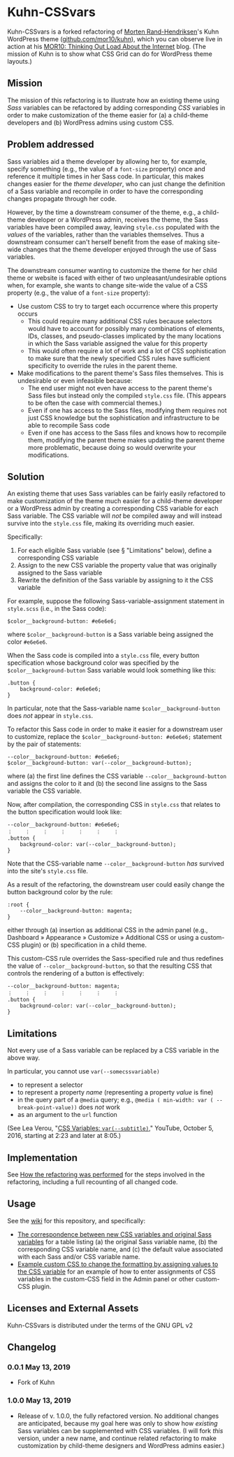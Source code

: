 # Kuhn-CSSvars

Kuhn-CSSvars is a forked refactoring of [Morten Rand-Hendriksen](https://mor10.com)'s Kuhn WordPress theme ([github.com/mor10/kuhn](https://github.com/mor10/kuhn)), which you can observe live in action at his [MOR10: Thinking Out Load About the Internet](https://mor10.com) blog. (The mission of Kuhn is to show what CSS Grid can do for WordPress theme layouts.)

## Mission
The mission of this refactoring is to illustrate how an existing theme using *Sass* variables can be refactored by adding corresponding *CSS* variables in order to make customization of the theme easier for (a) a child-theme developers and (b) WordPress admins using custom CSS.

## Problem addressed
Sass variables aid a theme developer by allowing her to, for example, specify something (e.g., the value of a `font-size` property) once and reference it multiple times in her Sass code. In particular, this makes changes easier for the *theme developer*, who can just change the definition of a Sass variable and recompile in order to have the corresponding changes propagate through her code.

However, by the time a downstream consumer of the theme, e.g., a child-theme developer or a WordPress admin, receives the theme, the Sass variables have been compiled away, leaving `style.css` populated with the *values* of the variables, rather than the variables themselves. Thus a downstream consumer can't herself benefit from the ease of making site-wide changes that the theme developer enjoyed through the use of Sass variables.

The downstream consumer wanting to customize the theme for her child theme or website is faced with either of two unpleasant/undesirable options when, for example, she wants to change site-wide the value of a CSS property (e.g., the value of a `font-size` property):
- Use custom CSS to try to target each occurrence where this property occurs
  - This could require many additional CSS rules because selectors would have to account for possibly many combinations of elements, IDs, classes, and pseudo-classes implicated by the many locations in which the Sass variable assigned the value for this property
  - This would often require a lot of work and a lot of CSS sophistication to make sure that the newly specified CSS rules have sufficient specificity to override the rules in the parent theme.
- Make modifications to the parent theme's Sass files themselves. This is undesirable or even infeasible because:
  - The end user might not even have access to the parent theme's Sass files but instead only the compiled `style.css` file. (This appears to be often the case with commercial themes.)
  - Even if one has access to the Sass files, modifying them requires not just CSS knowledge but the sophistication and infrastructure to be able to recompile Sass code
  - Even if one has access to the Sass files and knows how to recompile them, modifying the parent theme makes updating the parent theme more problematic, because doing so would overwrite your modifications.

## Solution
An existing theme that uses Sass variables can be fairly easily refactored to make customization of the theme much easier for a child-theme developer or a WordPress admin by creating a corresponding CSS variable for each Sass variable. The CSS variable will *not* be compiled away and will instead survive into the `style.css` file, making its overriding much easier.

Specifically:
1. For each eligible Sass variable (see § "Limitations" below), define a corresponding CSS variable
2. Assign to the new CSS variable the property value that was originally assigned to the Sass variable
3. Rewrite the definition of the Sass variable by assigning to it the CSS variable

For example, suppose the following Sass-variable-assignment statement in `style.scss` (i.e., in the Sass code):
```
$color__background-button: #e6e6e6;
```
where `$color__background-button` is a Sass variable being assigned the color `#e6e6e6`.

When the Sass code is compiled into a `style.css` file, every button specification whose background color was specified by the `$color__background-button` Sass variable would look something like this:
```
.button {
    background-color: #e6e6e6;
}
```
In particular, note that the Sass-variable name `$color__background-button` does *not* appear in `style.css`.

To refactor this Sass code in order to make it easier for a downstream user to customize, replace the `$color__background-button: #e6e6e6;` statement by the pair of statements:
```
--color__background-button: #e6e6e6;
$color__background-button: var(--color__background-button);
```
where (a) the first line defines the CSS variable `--color__background-button` and assigns the color to it and (b) the second line assigns to the Sass variable the CSS variable.

Now, after compilation, the corresponding CSS in `style.css` that relates to the button specification would look like:
```
--color__background-button: #e6e6e6;
︙    ︙    ︙    ︙    ︙    ︙    ︙
.button {
    background-color: var(--color__background-button);
}
```
Note that the CSS-variable name `--color__background-button` *has* survived into the site's `style.css` file.

As a result of the refactoring, the downstream user could easily change the button background color by the rule:
```
:root {
    --color__background-button: magenta;
}
```
either through (a) insertion as additional CSS in the admin panel (e.g., Dashboard » Appearance » Customize » Additional CSS or using a custom-CSS plugin) or (b) specification in a child theme.

This custom-CSS rule overrides the Sass-specified rule and thus redefines the value of `--color__background-button`, so that the resulting CSS that controls the rendering of a button is effectively:
```
--color__background-button: magenta;
︙    ︙    ︙    ︙    ︙    ︙    ︙
.button {
    background-color: var(--color__background-button);
}
```

## Limitations
Not every use of a Sass variable can be replaced by a CSS variable in the above way.

In particular, you cannot use `var(--somecssvariable)`
- to represent a selector
- to represent a property *name* (representing a property *value* is fine)
- in the query part of a `@media` query; e.g., `@media ( min-width: var ( -- break-point-value))` does *not* work
- as an argument to the `url` function

(See Lea Verou, "[CSS Variables: `var(--subtitle)`,](https://www.youtube.com/watch?v=2an6-WVPuJU)" YouTube, October 5, 2016, starting at 2:23 and later at 8:05.)

## Implementation
See [How the refactoring was performed](https://github.com/jimratliff/kuhn-cssvars/wiki/How-the-refactoring-was-performed) for the steps involved in the refactoring, including a full recounting of all changed code.

## Usage
See the [wiki](https://github.com/jimratliff/kuhn-cssvars/wiki) for this repository, and specifically:
- [The correspondence between new CSS variables and original Sass variables](https://github.com/jimratliff/kuhn-cssvars/wiki/The-correspondence-between-new-CSS-variables-and-original-Sass-variables) for a table listing (a) the original Sass variable name, (b) the corresponding CSS variable name, and (c) the default value associated with each Sass and/or CSS variable name.
- [Example custom CSS to change the formatting by assigning values to the CSS variable](https://github.com/jimratliff/kuhn-cssvars/wiki/Example-custom-CSS-to-change-the-formatting-by-assigning-values-to-the-CSS-variable) for an example of how to enter assignments of CSS variables in the custom-CSS field in the Admin panel or other custom-CSS plugin.


## Licenses and External Assets
Kuhn-CSSvars is distributed under the terms of the GNU GPL v2

## Changelog

### 0.0.1 May 13, 2019
- Fork of Kuhn

### 1.0.0 May 13, 2019
- Release of v. 1.0.0, the fully refactored version. No additional changes are anticipated, because my goal here was only to show how *existing* Sass variables can be supplemented with CSS variables. (I will fork *this* version, under a new name, and continue related refactoring to make customization by child-theme designers and WordPress admins easier.)



